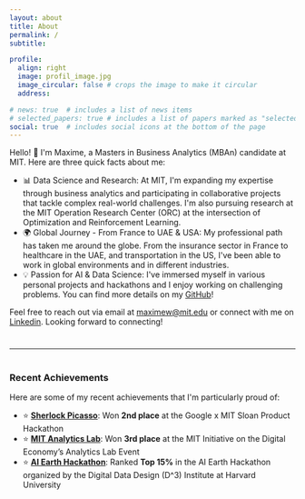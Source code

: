 ```yaml
---
layout: about
title: About
permalink: /
subtitle: 

profile:
  align: right
  image: profil_image.jpg
  image_circular: false # crops the image to make it circular
  address:

# news: true  # includes a list of news items
# selected_papers: true # includes a list of papers marked as "selected={true}"
social: true  # includes social icons at the bottom of the page
---
```


Hello! :wave:  I'm Maxime, a Masters in Business Analytics (MBAn) candidate at MIT. Here are three quick facts about me:

- 📊 Data Science and Research: At MIT, I'm expanding my expertise through business analytics and participating in collaborative projects that tackle complex real-world challenges.  I'm also pursuing research at the MIT Operation Research Center (ORC) at the intersection of Optimization and Reinforcement Learning.
- 🌍 Global Journey - From France to UAE & USA: My professional path has taken me around the globe. From the insurance sector in France to healthcare in the UAE, and transportation in the US, I've been able to work in global environments and in different industries.
- 💡 Passion for AI & Data Science: I've immersed myself in various personal projects and hackathons and I enjoy working on challenging problems. You can find more details on my [GitHub](https://github.com/maxime7770)!

Feel free to reach out via email at [maximew@mit.edu](mailto:) or connect with me on [Linkedin](https://www.linkedin.com/in/maxime-wolf/). Looking forward to connecting!



#
---
#

### Recent Achievements
Here are some of my recent achievements that I'm particularly proud of:

- ⭐ [**Sherlock Picasso**](https://github.com/maxime7770/Sherlock-Picasso): Won **2nd place** at the Google x MIT Sloan Product Hackathon
- ⭐ [**MIT Analytics Lab**](https://maxime7770.github.io/projects/AI_Powered_Email_Assistant_for_CMA-CGM/): Won **3rd place** at the MIT Initiative on the Digital Economy’s Analytics Lab Event
- ⭐ [**AI Earth Hackathon**](https://github.com/maxime7770/Sustainable-Urban-Mobility): Ranked **Top 15%** in the AI Earth Hackathon organized by the Digital Data Design (D^3) Institute at Harvard University
